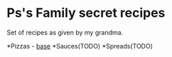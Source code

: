 # Ps's Family secret recipes

Set of recipes as given by my grandma.

*Pizzas
    - [base](./pizzas/base.md)
*Sauces(TODO)
*Spreads(TODO)